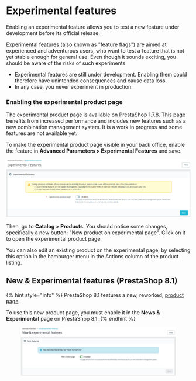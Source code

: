 # Experimental features

Enabling an experimental feature allows you to test a new feature under development before its official release.

Experimental features (also known as "feature flags") are aimed at experienced and adventurous users, who want to test a feature that is not yet stable enough for general use. Even though it sounds exciting, you should be aware of the risks of such experiments:

* Experimental features are still under development. Enabling them could therefore have unintended consequences and cause data loss.
* In any case, you never experiment in production.

### Enabling the experimental product page

The experimental product page is available on PrestaShop 1.7.8. This page benefits from increased performance and includes new features such as a new combination management system. It is a work in progress and some features are not available yet.

To make the experimental product page visible in your back office, enable the feature in **Advanced Parameters > Experimental Features** and save.

![](<../../../.gitbook/assets/image (43) (1).png>)

Then, go to **Catalog > Products**. You should notice some changes, specifically a new button: "New product on experimental page". Click on it to open the experimental product page.

You can also edit an existing product on the experimental page, by selecting this option in the hamburger menu in the Actions column of the product listing.



## New & Experimental features (PrestaShop 8.1)

{% hint style="info" %}
PrestaShop 8.1 features a new, reworked, [product page](../../selling/managing-catalog/new-product-page-prestashop-8.1.md).

To use this new product page, you must enable it in the **News & Experimental** page on PrestaShop 8.1.
{% endhint %}

<figure><img src="../../../.gitbook/assets/image (37).png" alt=""><figcaption></figcaption></figure>
